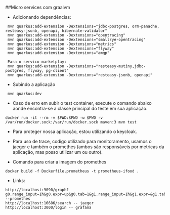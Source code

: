 ##Micro services com graalvm
- Adicionando dependências:
```
 mvn quarkus:add-extension -Dextensions="jdbc-postgres, orm-panache, resteasy-jsonb, openapi, hibernate-validator"
 mvn quarkus:add-extension -Dextensions="opentracing"
 mvn quarkus:add-extension -Dextensions="smallrye-opentracing"
 mvn quarkus:add-extension -Dextensions="metrics"
 mvn quarkus:add-extension -Dextensions="flyway"
 mvn quarkus:add-extension -Dextensions="amqp"

 Para o servico marketplay:
 mvn quarkus:add-extension -Dextensions="resteasy-mutiny,jdbc-postgres, flyway, pg-client"
 mvn quarkus:add-extension -Dextensions="resteasy-jsonb, openapi"
```
- Subindo a aplicação
```
 mvn quarkus:dev
```
- Caso de erro em subir o test container, execute o comando abaixo aonde encontra-se a classe principal do teste em sua aplicação.
```
docker run -it --rm -v $PWD:$PWD -w $PWD -v /var/run/docker.sock:/var/run/docker.sock maven:3 mvn test
```

- Para proteger nossa aplicação, estou utilizando o keycloak.

- Para uso de trace, codigo utilizado para monitoramento, usamos o jaeger e também o promethes (ambos são responsáveis por metricas da aplicação, mas posso utilizar um ou outro).

- Comando para criar a imagem do promethes
```
docker build -f Dockerfile.prometheus -t prometheus-ifood .
```
- Links:
```
http://localhost:9090/graph?g0.range_input=1h&g0.expr=up&g0.tab=1&g1.range_input=1h&g1.expr=&g1.tab=1 --promethes
http://localhost:16686/search -- jaeger
http://localhost:3000/login -- grafana
```
